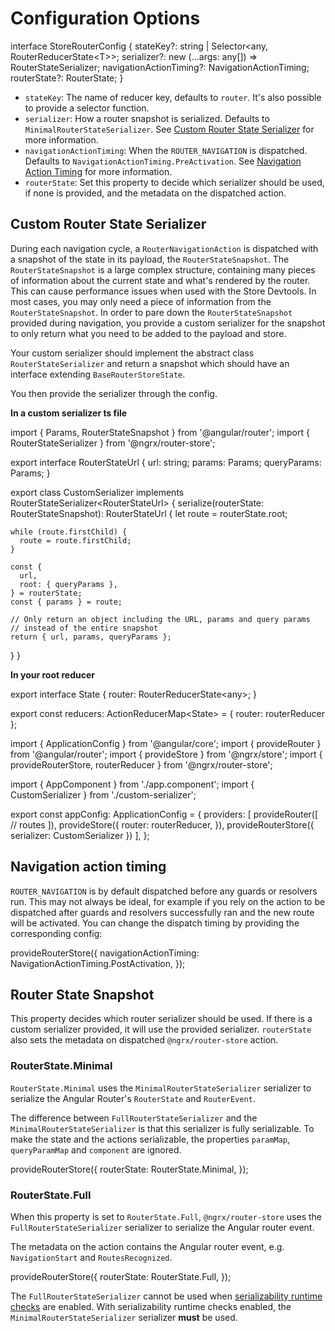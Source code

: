 # Configuration Options

<code-example header="RouterStore Config">
interface StoreRouterConfig {
  stateKey?: string | Selector&lt;any, RouterReducerState&lt;T&gt;&gt;;
  serializer?: new (...args: any[]) => RouterStateSerializer;
  navigationActionTiming?: NavigationActionTiming;
  routerState?: RouterState;
}
</code-example>

- `stateKey`: The name of reducer key, defaults to `router`. It's also possible to provide a selector function.
- `serializer`: How a router snapshot is serialized. Defaults to `MinimalRouterStateSerializer`. See [Custom Router State Serializer](#custom-router-state-serializer) for more information.
- `navigationActionTiming`: When the `ROUTER_NAVIGATION` is dispatched. Defaults to `NavigationActionTiming.PreActivation`. See [Navigation Action Timing](#navigation-action-timing) for more information.
- `routerState`: Set this property to decide which serializer should be used, if none is provided, and the metadata on the dispatched action.

## Custom Router State Serializer

During each navigation cycle, a `RouterNavigationAction` is dispatched with a snapshot of the state in its payload, the `RouterStateSnapshot`. The `RouterStateSnapshot` is a large complex structure, containing many pieces of information about the current state and what's rendered by the router. This can cause performance
issues when used with the Store Devtools. In most cases, you may only need a piece of information from the `RouterStateSnapshot`. In order to pare down the `RouterStateSnapshot` provided during navigation, you provide a custom serializer for the snapshot to only return what you need to be added to the payload and store.

Your custom serializer should implement the abstract class `RouterStateSerializer` and return a snapshot which should have an interface extending `BaseRouterStoreState`.

You then provide the serializer through the config.

**In a custom serializer ts file**

<code-example header="custom-route-serializer.ts">
import { Params, RouterStateSnapshot } from '@angular/router';
import { RouterStateSerializer } from '@ngrx/router-store';

export interface RouterStateUrl {
  url: string;
  params: Params;
  queryParams: Params;
}

export class CustomSerializer implements RouterStateSerializer&lt;RouterStateUrl&gt; {
  serialize(routerState: RouterStateSnapshot): RouterStateUrl {
    let route = routerState.root;

    while (route.firstChild) {
      route = route.firstChild;
    }

    const {
      url,
      root: { queryParams },
    } = routerState;
    const { params } = route;

    // Only return an object including the URL, params and query params
    // instead of the entire snapshot
    return { url, params, queryParams };
  }
}
</code-example>

**In your root reducer**

<code-example header="index.ts">
export interface State {
  router: RouterReducerState&lt;any&gt;;
}
  
export const reducers: ActionReducerMap&lt;State&gt; = {
  router: routerReducer
};
</code-example>

<code-example header="app.config.ts">
import { ApplicationConfig } from '@angular/core';
import { provideRouter } from '@angular/router';
import { provideStore } from '@ngrx/store';
import { provideRouterStore, routerReducer } from '@ngrx/router-store';

import { AppComponent } from './app.component';
import { CustomSerializer } from './custom-serializer';

export const appConfig: ApplicationConfig = {
  providers: [
    provideRouter([
      // routes
    ]),
    provideStore({
      router: routerReducer,
    }),
    provideRouterStore({
      serializer: CustomSerializer
    })
  ],
};
</code-example>

## Navigation action timing

`ROUTER_NAVIGATION` is by default dispatched before any guards or resolvers run. This may not always be ideal, for example if you rely on the action to be dispatched after guards and resolvers successfully ran and the new route will be activated. You can change the dispatch timing by providing the corresponding config:

<code-example header="app.config.ts">
provideRouterStore({
  navigationActionTiming: NavigationActionTiming.PostActivation,
});
</code-example>

## Router State Snapshot

This property decides which router serializer should be used. If there is a custom serializer provided, it will use the provided serializer. `routerState` also sets the metadata on dispatched `@ngrx/router-store` action.

### RouterState.Minimal

`RouterState.Minimal` uses the `MinimalRouterStateSerializer` serializer to serialize the Angular Router's `RouterState` and `RouterEvent`.

The difference between `FullRouterStateSerializer` and the `MinimalRouterStateSerializer` is that this serializer is fully serializable. To make the state and the actions serializable, the properties `paramMap`, `queryParamMap` and `component` are ignored.

<code-example header="app.config.ts">
provideRouterStore({
  routerState: RouterState.Minimal,
});
</code-example>

### RouterState.Full

When this property is set to `RouterState.Full`, `@ngrx/router-store` uses the `FullRouterStateSerializer` serializer to serialize the Angular router event.

The metadata on the action contains the Angular router event, e.g. `NavigationStart` and `RoutesRecognized`.

<code-example header="app.config.ts">
provideRouterStore({
  routerState: RouterState.Full,
});
</code-example>

<div class="alert is-important">

The `FullRouterStateSerializer` cannot be used when [serializability runtime checks](guide/store/configuration/runtime-checks) are enabled.
With serializability runtime checks enabled, the `MinimalRouterStateSerializer` serializer **must** be used.

</div>
